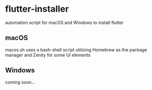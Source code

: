 # flutter-installer
automation script for macOS and Windows to install flutter

## macOS
macos.sh uses a bash-shell script utilizing Homebrew as the package manager and Zenity for some UI elements


## Windows
coming soon...
